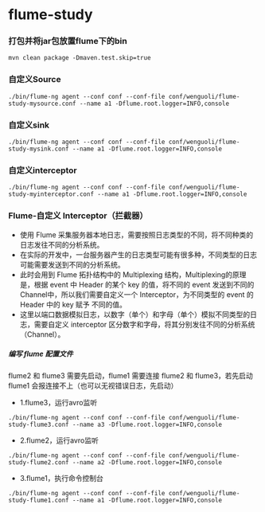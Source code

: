 # flume-study
### 打包并将jar包放置flume下的bin
```shell script
mvn clean package -Dmaven.test.skip=true
```


### 自定义Source
```shell script
./bin/flume-ng agent --conf conf --conf-file conf/wenguoli/flume-study-mysource.conf --name a1 -Dflume.root.logger=INFO,console
```

### 自定义sink
```shell script
./bin/flume-ng agent --conf conf --conf-file conf/wenguoli/flume-study-mysink.conf --name a1 -Dflume.root.logger=INFO,console
```

### 自定义interceptor
```shell script
./bin/flume-ng agent --conf conf --conf-file conf/wenguoli/flume-study-myinterceptor.conf --name a1 -Dflume.root.logger=INFO,console
```


### Flume-自定义 Interceptor（拦截器）
- 使用 Flume 采集服务器本地日志，需要按照日志类型的不同，将不同种类的日志发往不同的分析系统。
- 在实际的开发中，一台服务器产生的日志类型可能有很多种，不同类型的日志可能需要发送到不同的分析系统。
- 此时会用到 Flume 拓扑结构中的 Multiplexing 结构，Multiplexing的原理是，根据 event 中 Header 的某个 key 的值，将不同的 event 发送到不同的 Channel中，所以我们需要自定义一个 Interceptor，为不同类型的 event 的 Header 中的 key 赋予 不同的值。
- 这里以端口数据模拟日志，以数字（单个）和字母（单个）模拟不同类型的日志，需要自定义 interceptor 区分数字和字母，将其分别发往不同的分析系统（Channel）。
##### 编写 flume 配置文件
flume2 和 flume3 需要先启动，flume1 需要连接 flume2 和 flume3，若先启动 flume1 会报连接不上（也可以无视错误日志，先启动）

- 1.flume3，运行avro监听
```shell script
./bin/flume-ng agent --conf conf --conf-file conf/wenguoli/flume-study-flume3.conf --name a3 -Dflume.root.logger=INFO,console
```
- 2.flume2，运行avro监听
```shell script
./bin/flume-ng agent --conf conf --conf-file conf/wenguoli/flume-study-flume2.conf --name a2 -Dflume.root.logger=INFO,console
```

- 3.flume1，执行命令控制台
```shell script
./bin/flume-ng agent --conf conf --conf-file conf/wenguoli/flume-study-flume1.conf --name a1 -Dflume.root.logger=INFO,console
```  